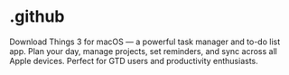 # .github
Download Things 3 for macOS — a powerful task manager and to-do list app. Plan your day, manage projects, set reminders, and sync across all Apple devices. Perfect for GTD users and productivity enthusiasts.
